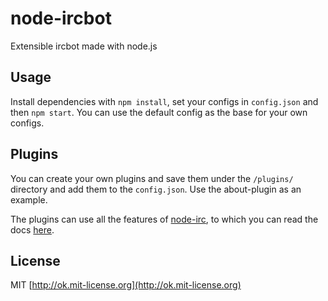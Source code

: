 node-ircbot
===========

Extensible ircbot made with node.js

Usage
-----
Install dependencies with `npm install`, set your configs in `config.json` and then `npm start`. You can use the default config as the base for your own configs.

Plugins
-------
You can create your own plugins and save them under the `/plugins/` directory and add them to the `config.json`. Use the about-plugin as an example.

The plugins can use all the features of [node-irc](https://github.com/martynsmith/node-irc), to which you can read the docs [here](https://node-irc.readthedocs.org/en/latest/API.html).

License
-------
MIT [http://ok.mit-license.org](http://ok.mit-license.org)
